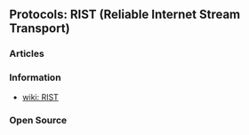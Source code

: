 ## Protocols: RIST (Reliable Internet Stream Transport)


### Articles



### Information
- [wiki: RIST](https://en.wikipedia.org/wiki/Reliable_Internet_Stream_Transport)


### Open Source
